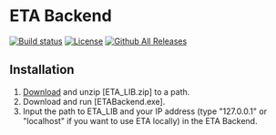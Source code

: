 ETA Backend
===============
[![Build status](https://ci.appveyor.com/api/projects/status/ajwi3hnfxnsakj0u?svg=true)](https://ci.appveyor.com/project/linzuzeng/etabackend)
[![License](https://img.shields.io/github/license/timetag/ETAServer.svg)](https://github.com/timetag/ETAServer/blob/master/LICENSE)
[![Github All Releases](https://img.shields.io/github/downloads/timetag/ETABackend/total.svg)](https://github.com/timetag/ETABackend/releases)

Installation
---------
1. [Download](https://github.com/timetag/ETABackend/releases) and unzip [ETA_LIB.zip] to a path.
2. Download and run [ETABackend.exe].
3. Input the path to ETA_LIB and your IP address (type "127.0.0.1" or "localhost" if you want to use 
ETA locally) in the ETA Backend.
